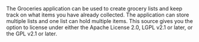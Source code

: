 The Groceries application can be used to create grocery lists and keep track on what items you have already collected. The application can store multiple lists and one list can hold multiple items.  This source gives you the option to license under either the Apache License 2.0, LGPL v2.1 or later, or the GPL v2.1 or later.